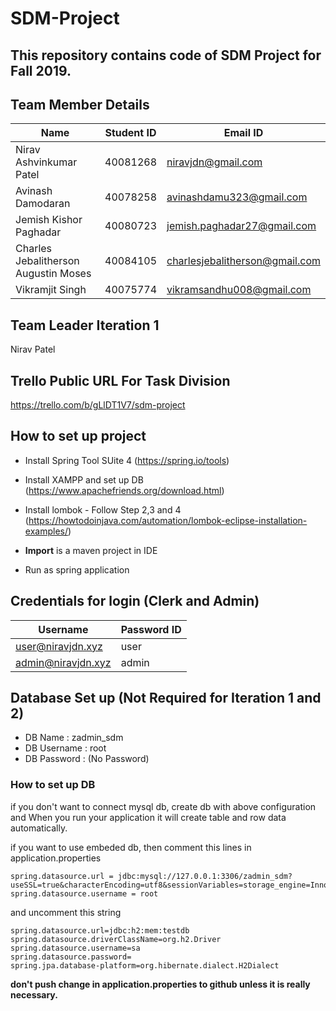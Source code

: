# SDM-Project

## This repository contains code of SDM Project for Fall 2019.


## Team Member Details

| Name | Student ID | Email ID |
| --- | --- | --- |
| Nirav Ashvinkumar Patel | 40081268 | niravjdn@gmail.com |
| Avinash Damodaran | 40078258 | avinashdamu323@gmail.com |
| Jemish Kishor Paghadar | 40080723 | jemish.paghadar27@gmail.com |
| Charles Jebalitherson Augustin Moses | 40084105  | charlesjebalitherson@gmail.com |
| Vikramjit Singh | 40075774 | vikramsandhu008@gmail.com |

## Team Leader Iteration 1
 Nirav Patel
 
 ## Trello Public URL For Task Division
 https://trello.com/b/gLlDT1V7/sdm-project

## How to set up project

- Install Spring Tool SUite 4 (https://spring.io/tools)
- Install XAMPP and set up DB (https://www.apachefriends.org/download.html)
- Install lombok - Follow Step 2,3 and 4 (https://howtodoinjava.com/automation/lombok-eclipse-installation-examples/)

- **Import** is a maven project in IDE
- Run as spring application

 ## Credentials for login (Clerk and Admin)

 | Username | Password ID | 
 | --- | --- | 
 | user@niravjdn.xyz  | user |
 |admin@niravjdn.xyz | admin|

 ## Database Set up (Not Required for Iteration 1 and 2)
 - DB Name : zadmin_sdm
 - DB Username : root
 - DB Password : (No Password)

 ### How to set up DB 

if you don't want to connect mysql db, create db with above configuration and When you run your application it will create table and row data automatically.

if you want to use embeded db, then  comment this lines in application.properties

 ```
spring.datasource.url = jdbc:mysql://127.0.0.1:3306/zadmin_sdm?useSSL=true&characterEncoding=utf8&sessionVariables=storage_engine=InnoDB
spring.datasource.username = root
```

and uncomment this string

```
spring.datasource.url=jdbc:h2:mem:testdb
spring.datasource.driverClassName=org.h2.Driver
spring.datasource.username=sa
spring.datasource.password=
spring.jpa.database-platform=org.hibernate.dialect.H2Dialect 
```

**don't push change in application.properties to github unless it is really necessary.**
